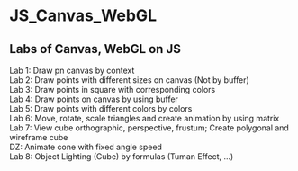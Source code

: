 # JS_Canvas_WebGL

## Labs of Canvas, WebGL on JS <br/>

Lab 1: Draw pn canvas by context <br/>
Lab 2: Draw points with different sizes on canvas (Not by buffer) <br/>
Lab 3: Draw points in square with corresponding colors <br/>
Lab 4: Draw points on canvas by using buffer <br/>
Lab 5: Draw points with different colors by colors <br/>
Lab 6: Move, rotate, scale triangles and create animation by using matrix <br/>
Lab 7: View cube orthographic, perspective, frustum; Create polygonal and wireframe cube <br/>
DZ: Animate cone with fixed angle speed <br/>
Lab 8: Object Lighting (Cube) by formulas (Tuman Effect, ...)<br/>
